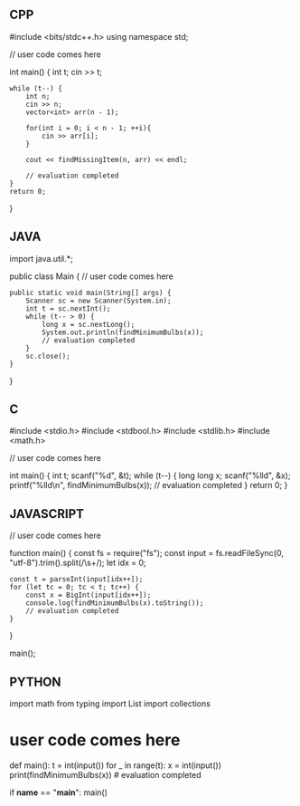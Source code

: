 ## CPP

#include <bits/stdc++.h>
using namespace std;

// user code comes here


int main() {
    int t;
    cin >> t;

    while (t--) {
        int n;
        cin >> n;
        vector<int> arr(n - 1);

        for(int i = 0; i < n - 1; ++i){
            cin >> arr[i];
        }

        cout << findMissingItem(n, arr) << endl;
        
        // evaluation completed
    }
    return 0;
}

## JAVA

import java.util.*;

public class Main {
    // user code comes here
    

    public static void main(String[] args) {
        Scanner sc = new Scanner(System.in);
        int t = sc.nextInt();
        while (t-- > 0) {
            long x = sc.nextLong();
            System.out.println(findMinimumBulbs(x));
            // evaluation completed
        }
        sc.close();
    }
}

## C

#include <stdio.h>
#include <stdbool.h>
#include <stdlib.h>
#include <math.h>


// user code comes here


int main() {
    int t;
    scanf("%d", &t);
    while (t--) {
        long long x;
        scanf("%lld", &x);
        printf("%lld\n", findMinimumBulbs(x));
        // evaluation completed
    }
    return 0;
}

## JAVASCRIPT

// user code comes here


function main() {
    const fs = require("fs");
    const input = fs.readFileSync(0, "utf-8").trim().split(/\s+/);
    let idx = 0;

    const t = parseInt(input[idx++]);
    for (let tc = 0; tc < t; tc++) {
        const x = BigInt(input[idx++]);
        console.log(findMinimumBulbs(x).toString());
        // evaluation completed
    }
}

main();

## PYTHON

import math
from typing import List
import collections

# user code comes here

def main():
    t = int(input())
    for _ in range(t):
        x = int(input())
        print(findMinimumBulbs(x))
        # evaluation completed

if __name__ == "__main__":
    main()